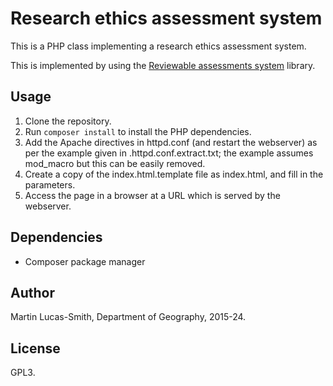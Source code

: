 Research ethics assessment system
=================================

This is a PHP class implementing a research ethics assessment system.

This is implemented by using the [Reviewable assessments system](https://github.com/camunigeog/reviewable-assessments/) library.


Usage
-----

1. Clone the repository.
2. Run `composer install` to install the PHP dependencies.
3. Add the Apache directives in httpd.conf (and restart the webserver) as per the example given in .httpd.conf.extract.txt; the example assumes mod_macro but this can be easily removed.
4. Create a copy of the index.html.template file as index.html, and fill in the parameters.
5. Access the page in a browser at a URL which is served by the webserver.


Dependencies
------------

* Composer package manager


Author
------

Martin Lucas-Smith, Department of Geography, 2015-24.


License
-------

GPL3.

